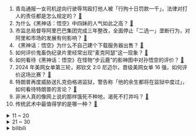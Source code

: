 1. 青岛通报一女司机逆向行驶辱骂殴打他人被「行拘十日罚款一千」，法律对打人的责任都是怎么规定的？ [:link:](https://www.zhihu.com/question/665690853)
2. 为什么《黑神话：悟空》中四妹的人气如此之高？ [:link:](https://www.zhihu.com/question/664090086)
3. 市监总局督导阿里巴巴集团完成三年整改，全面停止「二选一」垄断行为，对阿里和市场的发展有何影响？ [:link:](https://www.zhihu.com/question/665715173)
4. 《黑神话：悟空》为什么不自己建个下载服务器出售？ [:link:](https://www.zhihu.com/question/664862603)
5. 如何评价鬼畜伪纪录片里经常出现“麦克阿瑟”这一现象？ [:link:](https://www.zhihu.com/question/591345252)
6. 如何看待《黑神话：悟空》在怪物“步云鹿”的影神图中对孙悟空的评价？ [:link:](https://www.zhihu.com/question/665091499)
7. 2024 年美网女单第三轮，郑钦文 2:0 尼迈尔，晋级美网女单 16 强，如何评价这场比赛？ [:link:](https://www.zhihu.com/question/665748337)
8. 特朗普再度威胁送扎克伯格进监狱，警告称「他的余生都将在监狱中度过」，如何看待特朗普的言论？ [:link:](https://www.zhihu.com/question/665594726)
9. 非洲人真的像网上说的那样饿死不种地，渴死不打井吗？ [:link:](https://www.zhihu.com/question/305114543)
10. 传统武术中最值得学的是哪一种？ [:link:](https://www.zhihu.com/question/608063657)
<details>
<summary>11 ~ 20</summary>

11. 为什么黄河没有那么黄了，从长远看，变清澈可能会带来哪些影响？ [:link:](https://www.zhihu.com/question/658077078)
12. 如何评价英雄半年财报亏损，库洛及鸣潮疑似处于亏损状态？ [:link:](https://www.zhihu.com/question/665733399)
13. 29日离岸、在岸人民币对美元双双升破7.09，发生了什么？你认为人民币对美元汇率年内能破7吗？ [:link:](https://www.zhihu.com/question/665639706)
14. 《西游记》中，为什么天庭没有追查孙悟空第一个师傅——菩提祖师？ [:link:](https://www.zhihu.com/question/403995759)
15. 民众党主席柯文哲被带走调查，具体情况如何？他被带走的原因可能是什么？ [:link:](https://www.zhihu.com/question/665704269)
16. 红线一退再退，为何俄罗斯不再提核武器？ [:link:](https://www.zhihu.com/question/665595768)
17. 如何评价《火影忍者》里的千手扉间？ [:link:](https://www.zhihu.com/question/272290307)
18. 为什么油车搞不定的“智能化”，电车10来年就搞定了？ [:link:](https://www.zhihu.com/question/664612158)
19. 《黑神话：悟空》里「铜头铁臂」这个技能的收益是否有些过低了？ [:link:](https://www.zhihu.com/question/665620378)
20. 你有哪些可以赚钱或省钱的技巧？ [:link:](https://www.zhihu.com/question/20977046)
</details>
<details>
<summary>21 ~ 30</summary>

21. 陈清泉学外语为啥高小琴第一反应好像不愿意？ [:link:](https://www.zhihu.com/question/533524169)
22. 现在电视剧的权谋都很幼稚么? [:link:](https://www.zhihu.com/question/665557790)
23. 银行股集体下挫，「工农中建」四大行均跌超 4%，厦门银行一度跌超 8%，银行股后市怎么走？ [:link:](https://www.zhihu.com/question/665614131)
24. 为啥现在的人都优先选择购买电车而非油车？ [:link:](https://www.zhihu.com/question/665321915)
25. 参加马拉松赛跑一段走一段，很丢人吗？ [:link:](https://www.zhihu.com/question/665544862)
26. 从 2024 成都车展来看，未来汽车行业的主流发展趋势有哪些？ [:link:](https://www.zhihu.com/question/665630881)
27. 现阶段，什么样的车是你心目中的好车？ [:link:](https://www.zhihu.com/question/653208087)
28. 武侠小说中哪些人物的脑回路，现在看来不太能理解？ [:link:](https://www.zhihu.com/question/664279066)
29. 2024 LPL 夏季总决赛 BLG 3:0 击败 WBG 蝉联联赛总冠军，如何评价这场比赛？ [:link:](https://www.zhihu.com/question/665717690)
30. 北京人心目中北京当地高校的排名是怎么样的? [:link:](https://www.zhihu.com/question/39361221)
</details><details>
<summary>bilibili</summary>

</details>